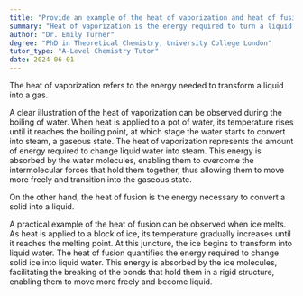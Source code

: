 ```yaml
---
title: "Provide an example of the heat of vaporization and heat of fusion"
summary: "Heat of vaporization is the energy required to turn a liquid into a gas."
author: "Dr. Emily Turner"
degree: "PhD in Theoretical Chemistry, University College London"
tutor_type: "A-Level Chemistry Tutor"
date: 2024-06-01
---
```


The heat of vaporization refers to the energy needed to transform a liquid into a gas.

A clear illustration of the heat of vaporization can be observed during the boiling of water. When heat is applied to a pot of water, its temperature rises until it reaches the boiling point, at which stage the water starts to convert into steam, a gaseous state. The heat of vaporization represents the amount of energy required to change liquid water into steam. This energy is absorbed by the water molecules, enabling them to overcome the intermolecular forces that hold them together, thus allowing them to move more freely and transition into the gaseous state.

On the other hand, the heat of fusion is the energy necessary to convert a solid into a liquid.

A practical example of the heat of fusion can be observed when ice melts. As heat is applied to a block of ice, its temperature gradually increases until it reaches the melting point. At this juncture, the ice begins to transform into liquid water. The heat of fusion quantifies the energy required to change solid ice into liquid water. This energy is absorbed by the ice molecules, facilitating the breaking of the bonds that hold them in a rigid structure, enabling them to move more freely and become liquid.
    